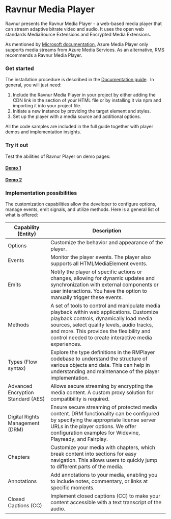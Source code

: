 # Ravnur Media Player

Ravnur presents the Ravnur Media Player - a web-based media player that can stream adaptive bitrate video and audio. It uses the open web standards MediaSource Extensions and Encrypted Media Extensions. 

As mentioned by [Microsoft documentation](https://learn.microsoft.com/en-us/azure/media-services/azure-media-player/azure-media-player-overview), Azure Media Player only supports media streams from Azure Media Services. As an alternative, RMS recommends a Ravnur Media Player.

### Get started

The installation procedure is described in the [Documentation guide](/ravnur-player-instructions.md). 
In general, you will just need:
1. Include the Ravnur Media Player in your project by either adding the CDN link in the <head> section of your HTML file or by installing it via npm and importing it into your project file.
2. Initiate a new instance by providing the target element and styles.
3. Set up the player with a media source and additional options.

All the code samples are included in the full guide together with player demos and implementation insights.

### Try it out
Test the abilities of Ravnur Player on demo pages:

#### [Demo 1](https://strmsdemo.z13.web.core.windows.net/)

#### [Demo 2](https://strmsdemo.z13.web.core.windows.net/html-demo/index.html)

### Implementation possibilities

The customization capabilities allow the developer to configure options, manage events, emit signals, and utilize methods.
Here is a general list of what is offered:

| Capability (Entity)              | Description                                                                                                                                                   |
|----------------------------------|---------------------------------------------------------------------------------------------------------------------------------------------------------------|
| Options                          | Customize the behavior and appearance of the player.                                                                                                           |
| Events                           | Monitor the player events. The player also supports all HTMLMediaElement events.                                                                               |
| Emits                            | Notify the player of specific actions or changes, allowing for dynamic updates and synchronization with external components or user interactions. You have the option to manually trigger these events. |
| Methods                          | A set of tools to control and manipulate media playback within web applications. Customize playback controls, dynamically load media sources, select quality levels, audio tracks, and more. This provides the flexibility and control needed to create interactive media experiences. |
| Types (Flow syntax)              | Explore the type definitions in the RMPlayer codebase to understand the structure of various objects and data. This can help in understanding and maintenance of the player implementation. |
| Advanced Encryption Standard (AES) | Allows secure streaming by encrypting the media content. A custom proxy solution for compatibility is required.                                                |
| Digital Rights Management (DRM)  | Ensure secure streaming of protected media content. DRM functionality can be configured by specifying the appropriate license server URLs in the player options. We offer configuration examples for Widevine, Playready, and Fairplay. |
| Chapters                         | Customize your media with chapters, which break content into sections for easy navigation. This allows users to quickly jump to different parts of the media.   |
| Annotations                      | Add annotations to your media, enabling you to include notes, commentary, or links at specific moments.                                                         |
| Closed Captions (CC)             | Implement closed captions (CC) to make your content accessible with a text transcript of the audio.                                                            |
